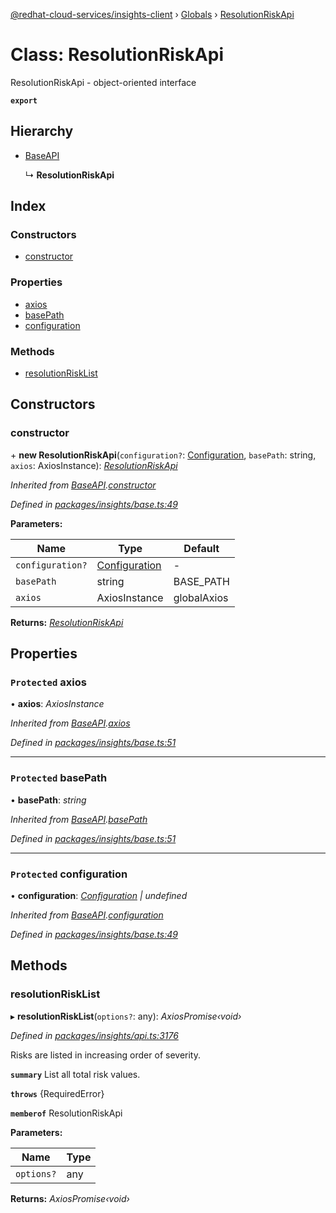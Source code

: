 [@redhat-cloud-services/insights-client](../README.md) › [Globals](../globals.md) › [ResolutionRiskApi](resolutionriskapi.md)

# Class: ResolutionRiskApi

ResolutionRiskApi - object-oriented interface

**`export`** 

## Hierarchy

* [BaseAPI](baseapi.md)

  ↳ **ResolutionRiskApi**

## Index

### Constructors

* [constructor](resolutionriskapi.md#constructor)

### Properties

* [axios](resolutionriskapi.md#protected-axios)
* [basePath](resolutionriskapi.md#protected-basepath)
* [configuration](resolutionriskapi.md#protected-configuration)

### Methods

* [resolutionRiskList](resolutionriskapi.md#resolutionrisklist)

## Constructors

###  constructor

\+ **new ResolutionRiskApi**(`configuration?`: [Configuration](configuration.md), `basePath`: string, `axios`: AxiosInstance): *[ResolutionRiskApi](resolutionriskapi.md)*

*Inherited from [BaseAPI](baseapi.md).[constructor](baseapi.md#constructor)*

*Defined in [packages/insights/base.ts:49](https://github.com/RedHatInsights/javascript-clients/blob/master/packages/insights/base.ts#L49)*

**Parameters:**

Name | Type | Default |
------ | ------ | ------ |
`configuration?` | [Configuration](configuration.md) | - |
`basePath` | string | BASE_PATH |
`axios` | AxiosInstance | globalAxios |

**Returns:** *[ResolutionRiskApi](resolutionriskapi.md)*

## Properties

### `Protected` axios

• **axios**: *AxiosInstance*

*Inherited from [BaseAPI](baseapi.md).[axios](baseapi.md#protected-axios)*

*Defined in [packages/insights/base.ts:51](https://github.com/RedHatInsights/javascript-clients/blob/master/packages/insights/base.ts#L51)*

___

### `Protected` basePath

• **basePath**: *string*

*Inherited from [BaseAPI](baseapi.md).[basePath](baseapi.md#protected-basepath)*

*Defined in [packages/insights/base.ts:51](https://github.com/RedHatInsights/javascript-clients/blob/master/packages/insights/base.ts#L51)*

___

### `Protected` configuration

• **configuration**: *[Configuration](configuration.md) | undefined*

*Inherited from [BaseAPI](baseapi.md).[configuration](baseapi.md#protected-configuration)*

*Defined in [packages/insights/base.ts:49](https://github.com/RedHatInsights/javascript-clients/blob/master/packages/insights/base.ts#L49)*

## Methods

###  resolutionRiskList

▸ **resolutionRiskList**(`options?`: any): *AxiosPromise‹void›*

*Defined in [packages/insights/api.ts:3176](https://github.com/RedHatInsights/javascript-clients/blob/master/packages/insights/api.ts#L3176)*

Risks are listed in increasing order of severity.

**`summary`** List all total risk values.

**`throws`** {RequiredError}

**`memberof`** ResolutionRiskApi

**Parameters:**

Name | Type |
------ | ------ |
`options?` | any |

**Returns:** *AxiosPromise‹void›*
